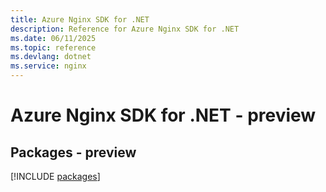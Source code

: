 ```yaml
---
title: Azure Nginx SDK for .NET
description: Reference for Azure Nginx SDK for .NET
ms.date: 06/11/2025
ms.topic: reference
ms.devlang: dotnet
ms.service: nginx
---
```

# Azure Nginx SDK for .NET - preview
## Packages - preview
[!INCLUDE [packages](nginx-index.md)]
